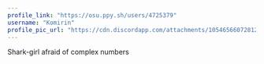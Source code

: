 ```yaml
---
profile_link: "https://osu.ppy.sh/users/4725379"
username: "Komirin"
profile_pic_url: "https://cdn.discordapp.com/attachments/1054656607281229844/1063256922725298226/43741444.jpg"
---
```

Shark-girl afraid of complex numbers